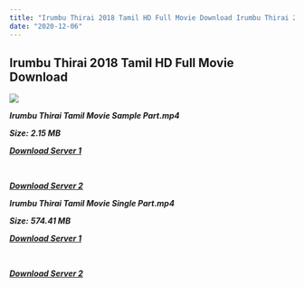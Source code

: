```yaml
---
title: "Irumbu Thirai 2018 Tamil HD Full Movie Download Irumbu Thirai 2018 Tamil HD Movie Download"
date: "2020-12-06"
---
```


## Irumbu Thirai 2018 Tamil HD Full Movie Download 

![](https://images.moviebuff.com/b5442475-cc3e-4fdc-a769-339cdf44e3c7?w=1000)

**_Irumbu Thirai Tamil Movie Sample Part.mp4_**

**_Size:_** **_2.15 MB_**

**_[Download Server 1](http://p1.wetransfer.vip/files/Tamil{525e4ed8fa01f01a9103e1e2d0de788082fff3ddd3718eaf08f87fc8fd9b0ee6}20Movies/Tamil{525e4ed8fa01f01a9103e1e2d0de788082fff3ddd3718eaf08f87fc8fd9b0ee6}202018{525e4ed8fa01f01a9103e1e2d0de788082fff3ddd3718eaf08f87fc8fd9b0ee6}20Movies/Iruttu{525e4ed8fa01f01a9103e1e2d0de788082fff3ddd3718eaf08f87fc8fd9b0ee6}20Araiyil{525e4ed8fa01f01a9103e1e2d0de788082fff3ddd3718eaf08f87fc8fd9b0ee6}20Murattu{525e4ed8fa01f01a9103e1e2d0de788082fff3ddd3718eaf08f87fc8fd9b0ee6}20Kuththu{525e4ed8fa01f01a9103e1e2d0de788082fff3ddd3718eaf08f87fc8fd9b0ee6}20(2018)/Iruttu{525e4ed8fa01f01a9103e1e2d0de788082fff3ddd3718eaf08f87fc8fd9b0ee6}20Araiyil{525e4ed8fa01f01a9103e1e2d0de788082fff3ddd3718eaf08f87fc8fd9b0ee6}20Murattu{525e4ed8fa01f01a9103e1e2d0de788082fff3ddd3718eaf08f87fc8fd9b0ee6}20Kuththu{525e4ed8fa01f01a9103e1e2d0de788082fff3ddd3718eaf08f87fc8fd9b0ee6}20(2018){525e4ed8fa01f01a9103e1e2d0de788082fff3ddd3718eaf08f87fc8fd9b0ee6}20HDRip/Iruttu{525e4ed8fa01f01a9103e1e2d0de788082fff3ddd3718eaf08f87fc8fd9b0ee6}20Araiyil{525e4ed8fa01f01a9103e1e2d0de788082fff3ddd3718eaf08f87fc8fd9b0ee6}20Murattu{525e4ed8fa01f01a9103e1e2d0de788082fff3ddd3718eaf08f87fc8fd9b0ee6}20Kuththu{525e4ed8fa01f01a9103e1e2d0de788082fff3ddd3718eaf08f87fc8fd9b0ee6}20Sample{525e4ed8fa01f01a9103e1e2d0de788082fff3ddd3718eaf08f87fc8fd9b0ee6}20(640x360).mp4)_**

**_[  
](http://p1.wetransfer.vip/files/Tamil{525e4ed8fa01f01a9103e1e2d0de788082fff3ddd3718eaf08f87fc8fd9b0ee6}20Movies/Tamil{525e4ed8fa01f01a9103e1e2d0de788082fff3ddd3718eaf08f87fc8fd9b0ee6}202018{525e4ed8fa01f01a9103e1e2d0de788082fff3ddd3718eaf08f87fc8fd9b0ee6}20Movies/Iruttu{525e4ed8fa01f01a9103e1e2d0de788082fff3ddd3718eaf08f87fc8fd9b0ee6}20Araiyil{525e4ed8fa01f01a9103e1e2d0de788082fff3ddd3718eaf08f87fc8fd9b0ee6}20Murattu{525e4ed8fa01f01a9103e1e2d0de788082fff3ddd3718eaf08f87fc8fd9b0ee6}20Kuththu{525e4ed8fa01f01a9103e1e2d0de788082fff3ddd3718eaf08f87fc8fd9b0ee6}20(2018)/Iruttu{525e4ed8fa01f01a9103e1e2d0de788082fff3ddd3718eaf08f87fc8fd9b0ee6}20Araiyil{525e4ed8fa01f01a9103e1e2d0de788082fff3ddd3718eaf08f87fc8fd9b0ee6}20Murattu{525e4ed8fa01f01a9103e1e2d0de788082fff3ddd3718eaf08f87fc8fd9b0ee6}20Kuththu{525e4ed8fa01f01a9103e1e2d0de788082fff3ddd3718eaf08f87fc8fd9b0ee6}20(2018){525e4ed8fa01f01a9103e1e2d0de788082fff3ddd3718eaf08f87fc8fd9b0ee6}20HDRip/Iruttu{525e4ed8fa01f01a9103e1e2d0de788082fff3ddd3718eaf08f87fc8fd9b0ee6}20Araiyil{525e4ed8fa01f01a9103e1e2d0de788082fff3ddd3718eaf08f87fc8fd9b0ee6}20Murattu{525e4ed8fa01f01a9103e1e2d0de788082fff3ddd3718eaf08f87fc8fd9b0ee6}20Kuththu{525e4ed8fa01f01a9103e1e2d0de788082fff3ddd3718eaf08f87fc8fd9b0ee6}20Sample{525e4ed8fa01f01a9103e1e2d0de788082fff3ddd3718eaf08f87fc8fd9b0ee6}20(640x360).mp4)_**

**_[Download Server 2](http://p1.wetransfer.vip/files/Tamil{525e4ed8fa01f01a9103e1e2d0de788082fff3ddd3718eaf08f87fc8fd9b0ee6}20Movies/Tamil{525e4ed8fa01f01a9103e1e2d0de788082fff3ddd3718eaf08f87fc8fd9b0ee6}202018{525e4ed8fa01f01a9103e1e2d0de788082fff3ddd3718eaf08f87fc8fd9b0ee6}20Movies/Iruttu{525e4ed8fa01f01a9103e1e2d0de788082fff3ddd3718eaf08f87fc8fd9b0ee6}20Araiyil{525e4ed8fa01f01a9103e1e2d0de788082fff3ddd3718eaf08f87fc8fd9b0ee6}20Murattu{525e4ed8fa01f01a9103e1e2d0de788082fff3ddd3718eaf08f87fc8fd9b0ee6}20Kuththu{525e4ed8fa01f01a9103e1e2d0de788082fff3ddd3718eaf08f87fc8fd9b0ee6}20(2018)/Iruttu{525e4ed8fa01f01a9103e1e2d0de788082fff3ddd3718eaf08f87fc8fd9b0ee6}20Araiyil{525e4ed8fa01f01a9103e1e2d0de788082fff3ddd3718eaf08f87fc8fd9b0ee6}20Murattu{525e4ed8fa01f01a9103e1e2d0de788082fff3ddd3718eaf08f87fc8fd9b0ee6}20Kuththu{525e4ed8fa01f01a9103e1e2d0de788082fff3ddd3718eaf08f87fc8fd9b0ee6}20(2018){525e4ed8fa01f01a9103e1e2d0de788082fff3ddd3718eaf08f87fc8fd9b0ee6}20HDRip/Iruttu{525e4ed8fa01f01a9103e1e2d0de788082fff3ddd3718eaf08f87fc8fd9b0ee6}20Araiyil{525e4ed8fa01f01a9103e1e2d0de788082fff3ddd3718eaf08f87fc8fd9b0ee6}20Murattu{525e4ed8fa01f01a9103e1e2d0de788082fff3ddd3718eaf08f87fc8fd9b0ee6}20Kuththu{525e4ed8fa01f01a9103e1e2d0de788082fff3ddd3718eaf08f87fc8fd9b0ee6}20Sample{525e4ed8fa01f01a9103e1e2d0de788082fff3ddd3718eaf08f87fc8fd9b0ee6}20(640x360).mp4)_**

**_Irumbu Thirai Tamil Movie Single Part.mp4_**

**_Size:_** **_574.41 MB_**

**_[Download Server 1](http://b4.wetransfer.vip/files/Tamil{525e4ed8fa01f01a9103e1e2d0de788082fff3ddd3718eaf08f87fc8fd9b0ee6}20Movies/Tamil{525e4ed8fa01f01a9103e1e2d0de788082fff3ddd3718eaf08f87fc8fd9b0ee6}202018{525e4ed8fa01f01a9103e1e2d0de788082fff3ddd3718eaf08f87fc8fd9b0ee6}20Movies/Irumbu{525e4ed8fa01f01a9103e1e2d0de788082fff3ddd3718eaf08f87fc8fd9b0ee6}20Thirai{525e4ed8fa01f01a9103e1e2d0de788082fff3ddd3718eaf08f87fc8fd9b0ee6}20(2018)/Irumbu{525e4ed8fa01f01a9103e1e2d0de788082fff3ddd3718eaf08f87fc8fd9b0ee6}20Thirai{525e4ed8fa01f01a9103e1e2d0de788082fff3ddd3718eaf08f87fc8fd9b0ee6}20(2018){525e4ed8fa01f01a9103e1e2d0de788082fff3ddd3718eaf08f87fc8fd9b0ee6}20BDRip/Irumbu{525e4ed8fa01f01a9103e1e2d0de788082fff3ddd3718eaf08f87fc8fd9b0ee6}20Thirai{525e4ed8fa01f01a9103e1e2d0de788082fff3ddd3718eaf08f87fc8fd9b0ee6}20(2018){525e4ed8fa01f01a9103e1e2d0de788082fff3ddd3718eaf08f87fc8fd9b0ee6}20Single{525e4ed8fa01f01a9103e1e2d0de788082fff3ddd3718eaf08f87fc8fd9b0ee6}20Part{525e4ed8fa01f01a9103e1e2d0de788082fff3ddd3718eaf08f87fc8fd9b0ee6}20(640x360).mp4)_**

**_[  
](http://b4.wetransfer.vip/files/Tamil{525e4ed8fa01f01a9103e1e2d0de788082fff3ddd3718eaf08f87fc8fd9b0ee6}20Movies/Tamil{525e4ed8fa01f01a9103e1e2d0de788082fff3ddd3718eaf08f87fc8fd9b0ee6}202018{525e4ed8fa01f01a9103e1e2d0de788082fff3ddd3718eaf08f87fc8fd9b0ee6}20Movies/Irumbu{525e4ed8fa01f01a9103e1e2d0de788082fff3ddd3718eaf08f87fc8fd9b0ee6}20Thirai{525e4ed8fa01f01a9103e1e2d0de788082fff3ddd3718eaf08f87fc8fd9b0ee6}20(2018)/Irumbu{525e4ed8fa01f01a9103e1e2d0de788082fff3ddd3718eaf08f87fc8fd9b0ee6}20Thirai{525e4ed8fa01f01a9103e1e2d0de788082fff3ddd3718eaf08f87fc8fd9b0ee6}20(2018){525e4ed8fa01f01a9103e1e2d0de788082fff3ddd3718eaf08f87fc8fd9b0ee6}20BDRip/Irumbu{525e4ed8fa01f01a9103e1e2d0de788082fff3ddd3718eaf08f87fc8fd9b0ee6}20Thirai{525e4ed8fa01f01a9103e1e2d0de788082fff3ddd3718eaf08f87fc8fd9b0ee6}20(2018){525e4ed8fa01f01a9103e1e2d0de788082fff3ddd3718eaf08f87fc8fd9b0ee6}20Single{525e4ed8fa01f01a9103e1e2d0de788082fff3ddd3718eaf08f87fc8fd9b0ee6}20Part{525e4ed8fa01f01a9103e1e2d0de788082fff3ddd3718eaf08f87fc8fd9b0ee6}20(640x360).mp4)_**

**_[Download Server 2](http://b4.wetransfer.vip/files/Tamil{525e4ed8fa01f01a9103e1e2d0de788082fff3ddd3718eaf08f87fc8fd9b0ee6}20Movies/Tamil{525e4ed8fa01f01a9103e1e2d0de788082fff3ddd3718eaf08f87fc8fd9b0ee6}202018{525e4ed8fa01f01a9103e1e2d0de788082fff3ddd3718eaf08f87fc8fd9b0ee6}20Movies/Irumbu{525e4ed8fa01f01a9103e1e2d0de788082fff3ddd3718eaf08f87fc8fd9b0ee6}20Thirai{525e4ed8fa01f01a9103e1e2d0de788082fff3ddd3718eaf08f87fc8fd9b0ee6}20(2018)/Irumbu{525e4ed8fa01f01a9103e1e2d0de788082fff3ddd3718eaf08f87fc8fd9b0ee6}20Thirai{525e4ed8fa01f01a9103e1e2d0de788082fff3ddd3718eaf08f87fc8fd9b0ee6}20(2018){525e4ed8fa01f01a9103e1e2d0de788082fff3ddd3718eaf08f87fc8fd9b0ee6}20BDRip/Irumbu{525e4ed8fa01f01a9103e1e2d0de788082fff3ddd3718eaf08f87fc8fd9b0ee6}20Thirai{525e4ed8fa01f01a9103e1e2d0de788082fff3ddd3718eaf08f87fc8fd9b0ee6}20(2018){525e4ed8fa01f01a9103e1e2d0de788082fff3ddd3718eaf08f87fc8fd9b0ee6}20Single{525e4ed8fa01f01a9103e1e2d0de788082fff3ddd3718eaf08f87fc8fd9b0ee6}20Part{525e4ed8fa01f01a9103e1e2d0de788082fff3ddd3718eaf08f87fc8fd9b0ee6}20(640x360).mp4)_**
